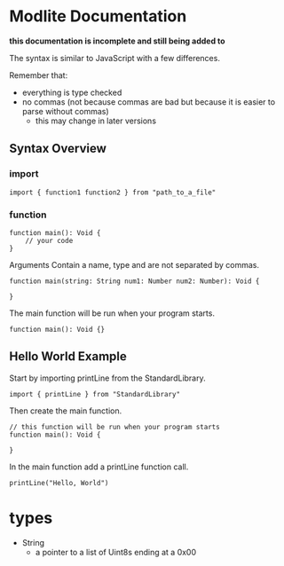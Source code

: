 # Modlite Documentation

**this documentation is incomplete and still being added to**

The syntax is similar to JavaScript with a few differences.

Remember that:
- everything is type checked
- no commas (not because commas are bad but because it is easier to parse without commas)
	- this may change in later versions

## Syntax Overview

### import
```modlite
import { function1 function2 } from "path_to_a_file"
```

### function
```modlite
function main(): Void {
	// your code
}
```

Arguments Contain a name, type and are not separated by commas.
```modlite
function main(string: String num1: Number num2: Number): Void {
	
}
```

The main function will be run when your program starts.
```modlite
function main(): Void {}
```

## Hello World Example

Start by importing printLine from the StandardLibrary.
```modlite
import { printLine } from "StandardLibrary"
```

Then create the main function.
```modlite
// this function will be run when your program starts
function main(): Void {
	
}
```

In the main function add a printLine function call.
```modlite
printLine("Hello, World")
```

# types

* String
	* a pointer to a list of Uint8s ending at a 0x00